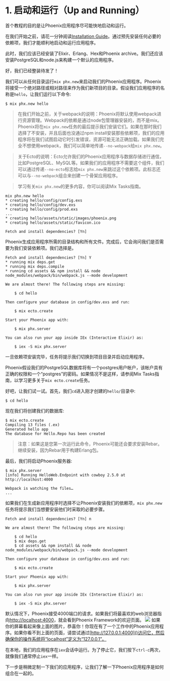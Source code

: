 # 1. 启动和运行（Up and Running）

首个教程的目的是让Phoenix应用程序尽可能快地启动和运行。

在我们开始之前，请花一分钟阅读[Installation Guide]()。通过预先安装任何必要的依赖项，我们才能顺利地启动和运行应用程序。

此时，我们应该已经安装了Elixir、Erlang、Hex和Phoenix archive。我们还应该安装PostgreSQL和node.js来构建一个默认的应用程序。

好，我们已经整装待发了！

我们可以从任何目录运行`mix phx.new`来启动我们的Phoenix应用程序。Phoenix将接受一个绝对路径或相对路径来作为我们新项目的目录。假设我们应用程序的名称是`hello`，让我们运行以下命令:

```
$ mix phx.new hello
```

> 在我们开始之前，关于webpack的说明：Phoenix将默认使用webpack进行资源管理。Webpack的依赖是通过node包管理器安装的，而不是mix。Phoenix将在`mix phx.new`任务的最后提示我们安装它们。如果在那时我们选择了不安装，并且后面也没通过npm install安装那些依赖项，我们的应用程序将在我们试图启动它时引发错误，资源可能无法正确加载。如果我们完全不想使用webpack，我们可以简单地传递`--no-webpack`给`mix phx.new`。
  
> 关于Ecto的说明：Ecto允许我们的Phoenix应用程序与数据存储进行通信，比如PostgreSQL、MySQL等。如果我们的应用程序不需要这个组件，我们可以通过传递`--no-ecto`标志给`mix phx.new`来跳过这个依赖项。此标志还可以与`--no-webpack`组合来创建一个骨架应用程序。

> 学习有关`mix phx.new`的更多内容，你可以阅读Mix Tasks指南。


```
mix phx.new hello
* creating hello/config/config.exs
* creating hello/config/dev.exs
* creating hello/config/prod.exs
...
* creating hello/assets/static/images/phoenix.png
* creating hello/assets/static/favicon.ico

Fetch and install dependencies? [Yn]
```

Phoenix生成应用程序所需的目录结构和所有文件。完成后，它会询问我们是否需要为我们安装依赖项。我们选择是。

```
Fetch and install dependencies? [Yn] Y
* running mix deps.get
* running mix deps.compile
* running cd assets && npm install && node node_modules/webpack/bin/webpack.js --mode development

We are almost there! The following steps are missing:

    $ cd hello

Then configure your database in config/dev.exs and run:

    $ mix ecto.create

Start your Phoenix app with:

    $ mix phx.server

You can also run your app inside IEx (Interactive Elixir) as:

    $ iex -S mix phx.server
```

一旦依赖项安装完毕，任务将提示我们切换到项目目录并启动应用程序。

Phoenix假设我们的PostgreSQL数据库将有一个postgres用户帐户，该帐户具有正确的权限和一个“postgres”的密码。如果情况不是这样，请参阅Mix Tasks指南，以学习更多关于`mix ecto.create`任务。

好吧，让我们试一试。首先，我们`cd`进入刚才创建的`hello/`目录中:

```
$ cd hello
```

现在我们将创建我们的数据库:

```
$ mix ecto.create
Compiling 13 files (.ex)
Generated hello app
The database for Hello.Repo has been created
```
> 注意：如果这是您第一次运行此命令，Phoenix可能还会要求安装Rebar。继续安装，因为Rebar用于构建Erlang包。

最后，我们将启动Phoenix服务器:

```
$ mix phx.server
[info] Running HelloWeb.Endpoint with cowboy 2.5.0 at http://localhost:4000

Webpack is watching the files…
...
```

如果我们在生成新应用程序时选择不让Phoenix安装我们的依赖项，`mix phx.new`任务将提示我们当想要安装他们时采取的必要步骤。

```
Fetch and install dependencies? [Yn] n

We are almost there! The following steps are missing:

    $ cd hello
    $ mix deps.get
    $ cd assets && npm install && node node_modules/webpack/bin/webpack.js --mode development

Then configure your database in config/dev.exs and run:

    $ mix ecto.create

Start your Phoenix app with:

    $ mix phx.server

You can also run your app inside IEx (Interactive Elixir) as:

    $ iex -S mix phx.server
```

默认情况下，Phoenix接受4000端口的请求。如果我们将最喜欢的web浏览器指向[http://localhost:4000]()，就会看到Phoenix Framework的欢迎页面。
![](media/15828079094868.png)
如果你的屏幕看起来像上面的图片，恭喜你！你现在有了一个工作中的Phoenix应用程序。如果你看不到上面的页面，请尝试通过[http://127.0.0.1:4000]()访问它，然后确保你的操作系统将“localhost”定义为“127.0.0.1”。

在本地，我们的应用程序在`iex`会话中运行。为了停止它，我们按下`ctrl-c`两次，就像我们通常停止`iex`一样。

下一步是稍微定制一下我们的应用程序，让我们了解一下Phoenix应用程序是如何组合在一起的。